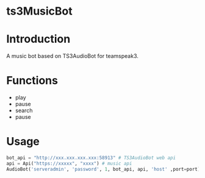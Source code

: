 # ts3MusicBot
# Introduction
A music bot based on TS3AudioBot for teamspeak3.

# Functions
- play
- pause
- search
- pause

# Usage
~~~python
bot_api = "http://xxx.xxx.xxx.xxx:58913" # TS3AudioBot web api
api = Api("https://xxxxx", "xxxx") # music api
AudioBot('serveradmin', 'password', 1, bot_api, api, 'host' ,port=port).listen()
~~~